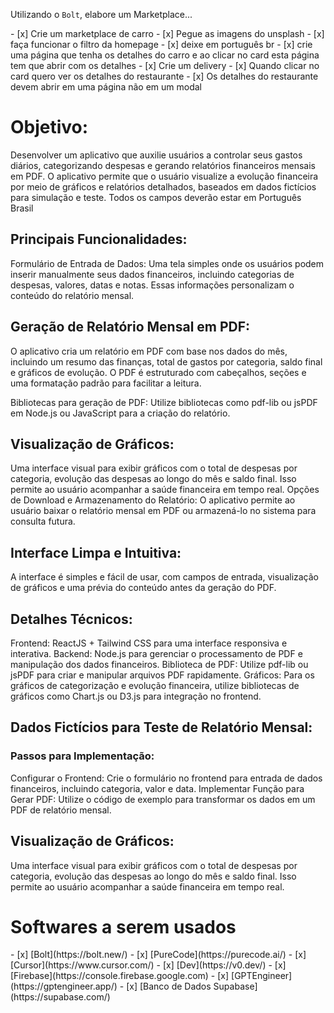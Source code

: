 Utilizando o `Bolt`, elabore um Marketplace...
<div class="mdx-columns2" markdown>
- [x] Crie um marketplace de carro
- [x] Pegue as imagens do unsplash
- [x] faça funcionar o filtro da homepage
- [x] deixe em português br 
- [x] crie uma página que tenha os detalhes do carro e ao clicar no card esta página tem que abrir com os detalhes
- [x] Crie um delivery
- [x] Quando clicar no card quero ver os detalhes do restaurante
- [x] Os detalhes do restaurante devem abrir em uma página não em um modal
</div>

# Objetivo:
Desenvolver um aplicativo que auxilie usuários a controlar seus gastos diários, categorizando despesas e gerando relatórios financeiros mensais em PDF. O aplicativo permite que o usuário visualize a evolução financeira por meio de gráficos e relatórios detalhados, baseados em dados fictícios para simulação e teste. Todos os campos deverão estar em Português Brasil

## Principais Funcionalidades:
Formulário de Entrada de Dados:
Uma tela simples onde os usuários podem inserir manualmente seus dados financeiros, incluindo categorias de despesas, valores, datas e notas. Essas informações personalizam o conteúdo do relatório mensal.

## Geração de Relatório Mensal em PDF:
O aplicativo cria um relatório em PDF com base nos dados do mês, incluindo um resumo das finanças, total de gastos por categoria, saldo final e gráficos de evolução. O PDF é estruturado com cabeçalhos, seções e uma formatação padrão para facilitar a leitura.

Bibliotecas para geração de PDF: Utilize bibliotecas como pdf-lib ou jsPDF em Node.js ou JavaScript para a criação do relatório.

## Visualização de Gráficos:
Uma interface visual para exibir gráficos com o total de despesas por categoria, evolução das despesas ao longo do mês e saldo final. Isso permite ao usuário acompanhar a saúde financeira em tempo real.
Opções de Download e Armazenamento do Relatório:
O aplicativo permite ao usuário baixar o relatório mensal em PDF ou armazená-lo no sistema para consulta futura.


## Interface Limpa e Intuitiva:
A interface é simples e fácil de usar, com campos de entrada, visualização de gráficos e uma prévia do conteúdo antes da geração do PDF.

## Detalhes Técnicos:
Frontend: ReactJS + Tailwind CSS para uma interface responsiva e interativa.
Backend: Node.js para gerenciar o processamento de PDF e manipulação dos dados financeiros.
Biblioteca de PDF: Utilize pdf-lib ou jsPDF para criar e manipular arquivos PDF rapidamente.
Gráficos: Para os gráficos de categorização e evolução financeira, utilize bibliotecas de gráficos como Chart.js ou D3.js para integração no frontend.


## Dados Fictícios para Teste de Relatório Mensal:
### Passos para Implementação:
Configurar o Frontend: Crie o formulário no frontend para entrada de dados financeiros, incluindo categoria, valor e data.
Implementar Função para Gerar PDF: Utilize o código de exemplo para transformar os dados em um PDF de relatório mensal.

## Visualização de Gráficos:
Uma interface visual para exibir gráficos com o total de despesas por categoria, evolução das despesas ao longo do mês e saldo final. Isso permite ao usuário acompanhar a saúde financeira em tempo real.

# Softwares a serem usados

<div class="mdx-columns2" markdown>
- [x] [Bolt](https://bolt.new/)
- [x] [PureCode](https://purecode.ai/)
- [x] [Cursor](https://www.cursor.com/)
- [x] [Dev](https://v0.dev/)
- [x] [Firebase](https://console.firebase.google.com)
- [x] [GPTEngineer](https://gptengineer.app/)
- [x] [Banco de Dados Supabase](https://supabase.com/)
</div>